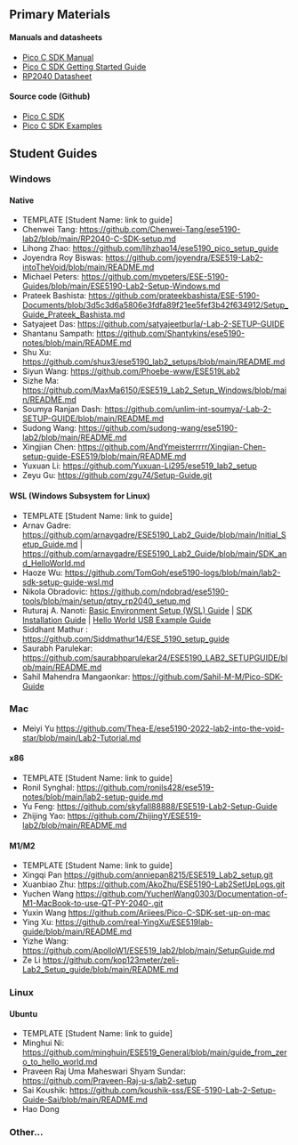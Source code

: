 ## Primary Materials
#### Manuals and datasheets
- [Pico C SDK Manual](https://datasheets.raspberrypi.com/pico/raspberry-pi-pico-c-sdk.pdf)
- [Pico C SDK Getting Started Guide](https://datasheets.raspberrypi.com/pico/getting-started-with-pico.pdf)
- [RP2040 Datasheet](https://datasheets.raspberrypi.com/rp2040/rp2040-datasheet.pdf)

#### Source code (Github)
- [Pico C SDK](https://github.com/raspberrypi/pico-sdk)
- [Pico C SDK Examples](https://github.com/raspberrypi/pico-examples)

## Student Guides

### Windows
#### Native
- TEMPLATE [Student Name: link to guide]
- Chenwei Tang: https://github.com/Chenwei-Tang/ese5190-lab2/blob/main/RP2040-C-SDK-setup.md
- Lihong Zhao: https://github.com/lihzhao14/ese5190_pico_setup_guide
- Joyendra Roy Biswas: https://github.com/joyendra/ESE519-Lab2-intoTheVoid/blob/main/README.md
- Michael Peters: https://github.com/mvpeters/ESE-5190-Guides/blob/main/ESE5190-Lab2-Setup-Windows.md
- Prateek Bashista: https://github.com/prateekbashista/ESE-5190-Documents/blob/3d5c3d6a5806e3fdfa89f21ee5fef3b42f634912/Setup_Guide_Prateek_Bashista.md
- Satyajeet Das: https://github.com/satyajeetburla/-Lab-2-SETUP-GUIDE
- Shantanu Sampath: https://github.com/Shantykins/ese5190-notes/blob/main/README.md
- Shu Xu: https://github.com/shux3/ese5190_lab2_setups/blob/main/README.md
- Siyun Wang: https://github.com/Phoebe-www/ESE519Lab2
- Sizhe Ma: https://github.com/MaxMa6150/ESE519_Lab2_Setup_Windows/blob/main/README.md
- Soumya Ranjan Dash: https://github.com/unlim-int-soumya/-Lab-2-SETUP-GUIDE/blob/main/README.md
- Sudong Wang: https://github.com/sudong-wang/ese5190-lab2/blob/main/README.md
- Xingjian Chen: https://github.com/AndYmeisterrrrr/Xingjian-Chen-setup-guide-ESE519/blob/main/README.md
- Yuxuan Li: https://github.com/Yuxuan-Li295/ese519_lab2_setup
- Zeyu Gu: https://github.com/zgu74/Setup-Guide.git
#### WSL (Windows Subsystem for Linux)
- TEMPLATE [Student Name: link to guide]
- Arnav Gadre: https://github.com/arnavgadre/ESE5190_Lab2_Guide/blob/main/Initial_Setup_Guide.md | https://github.com/arnavgadre/ESE5190_Lab2_Guide/blob/main/SDK_and_HelloWorld.md
- Haoze Wu: https://github.com/TomGoh/ese5190-logs/blob/main/lab2-sdk-setup-guide-wsl.md
- Nikola Obradovic: https://github.com/ndobrad/ese5190-tools/blob/main/setup/qtpy_rp2040_setup.md
- Ruturaj A. Nanoti: [Basic Environment Setup (WSL) Guide](https://github.com/Ruturajn/ESE5190-setup-guide/blob/main/Basic_Setup.md) | [SDK Installation Guide](https://github.com/Ruturajn/ESE5190-setup-guide/blob/main/SDK_Setup.md) | [Hello World USB Example Guide](https://github.com/Ruturajn/ESE5190-setup-guide/blob/main/Hello_World.md)
- Siddhant Mathur : https://github.com/Siddmathur14/ESE_5190_setup_guide
- Saurabh Parulekar: https://github.com/saurabhparulekar24/ESE5190_LAB2_SETUPGUIDE/blob/main/README.md
- Sahil Mahendra Mangaonkar: https://github.com/Sahil-M-M/Pico-SDK-Guide
### Mac
- Meiyi Yu https://github.com/Thea-E/ese5190-2022-lab2-into-the-void-star/blob/main/Lab2-Tutorial.md
#### x86
- TEMPLATE [Student Name: link to guide]
- Ronil Synghal: https://github.com/ronils428/ese519-notes/blob/main/lab2-setup-guide.md
- Yu Feng: https://github.com/skyfall88888/ESE519-Lab2-Setup-Guide
- Zhijing Yao: https://github.com/ZhijingY/ESE519-lab2/blob/main/README.md
#### M1/M2
- TEMPLATE [Student Name: link to guide]
- Xingqi Pan https://github.com/anniepan8215/ESE519_Lab2_setup.git
- Xuanbiao Zhu: https://github.com/AkoZhu/ESE5190-Lab2SetUpLogs.git
- Yuchen Wang https://github.com/YuchenWang0303/Documentation-of-M1-MacBook-to-use-QT-PY-2040-.git
- Yuxin Wang https://github.com/Ariiees/Pico-C-SDK-set-up-on-mac
- Ying Xu: https://github.com/real-YingXu/ESE519lab-guide/blob/main/README.md
- Yizhe Wang: https://github.com/ApolloW1/ESE519_lab2/blob/main/SetupGuide.md
- Ze Li https://github.com/kop123meter/zeli-Lab2_Setup_guide/blob/main/README.md
### Linux
#### Ubuntu
- TEMPLATE [Student Name: link to guide]
- Minghui Ni: https://github.com/minghuin/ESE519_General/blob/main/guide_from_zero_to_hello_world.md
- Praveen Raj Uma Maheswari Shyam Sundar: https://github.com/Praveen-Raj-u-s/lab2-setup
- Sai Koushik: https://github.com/koushik-sss/ESE-5190-Lab-2-Setup-Guide-Sai/blob/main/README.md
- Hao Dong
### Other...
